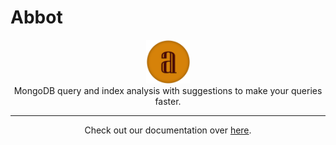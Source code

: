 # Abbot

<p align="center">
<img src="./docs/pages/img/abbotlogo.png" height=70 alt="Abbot" /><br/>
MongoDB query and index analysis with suggestions to make your queries faster.
</p>

---

<p align="center">Check out our documentation over <a href="https://abbot.wheredevs.dev">here</a>.</p>


